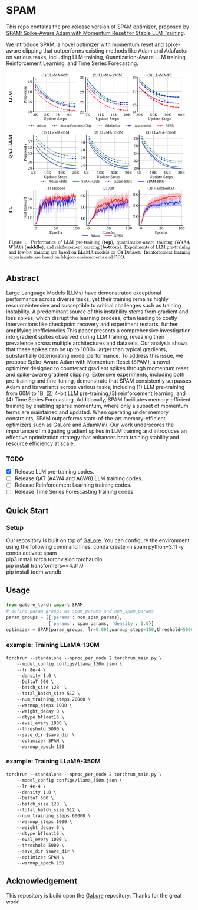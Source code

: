 # SPAM
This repo contains the pre-release version of SPAM optimizer, proposed by [SPAM: Spike-Aware Adam with Momentum Reset for Stable LLM Training](https://arxiv.org/pdf/2501.06842).


We introduce  SPAM, a novel optimizer with momentum reset and spike-aware clipping that outperforms existing methods like Adam and Adafactor on various tasks, including LLM training, Quantization-Aware LLM training, Reinforcement Learning, and Time Series Forecasting.

<div align="center">
  <img src="Fig1.jpg" alt="Image 2" style="width: 900px; margin: 0 auto;">
</div>

## Abstract

Large Language Models (LLMs) have demonstrated exceptional performance across diverse tasks, yet their training remains highly resourceintensive and susceptible to critical challenges such as training instability. A predominant source of this instability stems from gradient and loss spikes, which disrupt the learning process, often leading to costly interventions like checkpoint recovery and experiment restarts, further amplifying inefficiencies.This paper presents a comprehensive investigation into gradient spikes observed during LLM training, revealing their prevalence across multiple architectures and datasets. Our analysis shows that these spikes can be up to 1000× larger than typical gradients, substantially deteriorating model performance. To address this issue, we propose Spike-Aware Adam with Momentum Reset (SPAM), a novel optimizer designed to counteract gradient spikes through momentum reset and spike-aware gradient clipping. Extensive experiments, including both pre-training and fine-tuning, demonstrate that SPAM consistently surpasses Adam and its variants across various tasks, including (1) LLM pre-training from 60M to 1B, (2) 4-bit LLM pre-training,(3) reinforcement learning, and (4) Time Series Forecasting. Additionally, SPAM facilitates memory-efficient training by enabling sparse momentum, where only a subset of momentum terms are maintained and updated. When operating under memory constraints, SPAM outperforms state-of-the-art memory-efficient optimizers such as GaLore and AdamMini. Our work underscores the importance of mitigating gradient spikes in LLM training and introduces an effective optimization strategy that enhances both training stability and resource efficiency at scale.

### TODO

- [x] Release LLM pre-training codes.
- [ ] Release QAT (A4W4 and A8W8) LLM training codes.
- [ ] Release Reinforcement Learning training codes.
- [ ] Release Time Series Forescasting training codes.

## Quick Start

### Setup
Our repository is built on top of [GaLore](https://github.com/jiaweizzhao/GaLore). You can configure the environment using the following command lines:
conda create -n spam python=3.11 -y <br>
conda activate spam<br>
pip3 install torch torchvision torchaudio<br>
pip install transformers==4.31.0<br>
pip install tqdm wandb<br>
## Usage

```python
from galore_torch import SPAM
# define param groups as spam_params and non_spam_params
param_groups = [{'params': non_spam_params}, 
                {'params': spam_params, 'density': 1.0}]
optimizer = SPAM(param_groups, lr=0.001,warmup_steps=150,threshold=5000,DeltaT=500)
```

### example: Training LLaMA-130M 
```
torchrun --standalone --nproc_per_node 2 torchrun_main.py \
    --model_config configs/llama_130m.json \
    --lr 8e-4 \
    --density 1.0 \
    --DeltaT 500 \
    --batch_size 128  \
    --total_batch_size 512 \
    --num_training_steps 20000 \
    --warmup_steps 1000 \
    --weight_decay 0 \
    --dtype bfloat16 \
    --eval_every 1000 \
    --threshold 5000 \
    --save_dir $save_dir \
    --optimizer SPAM \
    --warmup_epoch 150 
```

### example: Training LLaMA-350M 
```
torchrun --standalone --nproc_per_node 2 torchrun_main.py \
    --model_config configs/llama_350m.json \
    --lr 4e-4 \
    --density 1.0 \
    --DeltaT 500 \
    --batch_size 128  \
    --total_batch_size 512 \
    --num_training_steps 60000 \
    --warmup_steps 1000 \
    --weight_decay 0 \
    --dtype bfloat16 \
    --eval_every 1000 \
    --threshold 5000 \
    --save_dir $save_dir \
    --optimizer SPAM \
    --warmup_epoch 150 
```
## Acknowledgement
This repository is build upon the  [GaLore](https://github.com/jiaweizzhao/GaLore) repository. Thanks for the great work!